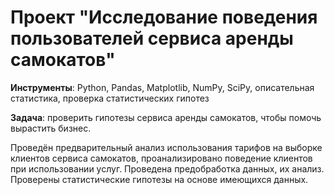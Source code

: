 # Проект "Исследование поведения пользователей сервиса аренды самокатов"

__Инструменты__: Python, Pandas, Matplotlib, NumPy, SciPy, описательная статистика, проверка статистических гипотез

__Задача__: проверить гипотезы сервиса аренды самокатов, чтобы помочь вырастить бизнес.

Проведён предварительный анализ использования тарифов на выборке клиентов сервиса самокатов, проанализировано поведение клиентов при использовании услуг. Проведена предобработка данных, их анализ. Проверены статистические гипотезы на основе имеющихся данных.